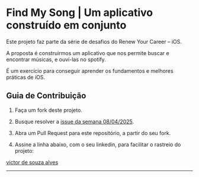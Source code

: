 # Find My Song | Um aplicativo construído em conjunto

Este projeto faz parte da série de desafios do Renew Your Career – iOS.

A proposta é construirmos um aplicativo que nos permite buscar e encontrar músicas, e ouví-las no spotify.

É um exercício para conseguir aprender os fundamentos e melhores práticas de iOS.

## Guia de Contribuição

1. Faça um fork deste projeto.

2. Busque resolver a [issue da semana 08/04/2025](https://github.com/renew-your-career-ios/find-my-song/issues/11).

3. Abra um Pull Request para este repositório, a partir do seu fork.

4. Assine a linha abaixo, com o seu linkedin, para facilitar o rastreio do projeto:

[victor de souza alves](https://www.linkedin.com/in/victor-de-souza-alves-4b1114110/)

---

